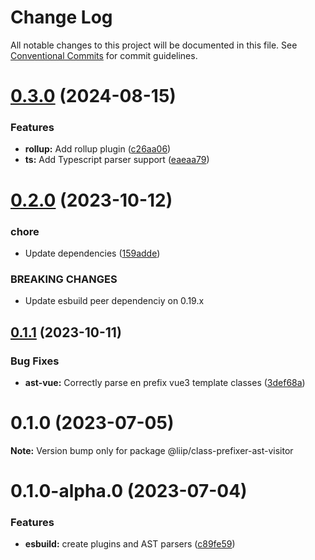 # Change Log

All notable changes to this project will be documented in this file.
See [Conventional Commits](https://conventionalcommits.org) for commit guidelines.

# [0.3.0](https://github.com/liip/class-prefixer/compare/@liip/class-prefixer-ast-visitor@0.2.0...@liip/class-prefixer-ast-visitor@0.3.0) (2024-08-15)

### Features

- **rollup:** Add rollup plugin ([c26aa06](https://github.com/liip/class-prefixer/commit/c26aa060f4dcc38afac849288623b06c6ec41038))
- **ts:** Add Typescript parser support ([eaeaa79](https://github.com/liip/class-prefixer/commit/eaeaa7981327d0eb7cce8ad1842f0a984f5ecebd))

# [0.2.0](https://github.com/liip/class-prefixer/compare/@liip/class-prefixer-ast-visitor@0.1.1...@liip/class-prefixer-ast-visitor@0.2.0) (2023-10-12)

### chore

- Update dependencies ([159adde](https://github.com/liip/class-prefixer/commit/159adde0896c8ae292e18b4c9e97e300c58b0535))

### BREAKING CHANGES

- Update esbuild peer dependenciy on 0.19.x

## [0.1.1](https://github.com/liip/class-prefixer/compare/@liip/class-prefixer-ast-visitor@0.1.0...@liip/class-prefixer-ast-visitor@0.1.1) (2023-10-11)

### Bug Fixes

- **ast-vue:** Correctly parse en prefix vue3 template classes ([3def68a](https://github.com/liip/class-prefixer/commit/3def68a31dcf6e4600b32068fc1e8f88f064565a))

# 0.1.0 (2023-07-05)

**Note:** Version bump only for package @liip/class-prefixer-ast-visitor

# 0.1.0-alpha.0 (2023-07-04)

### Features

- **esbuild:** create plugins and AST parsers ([c89fe59](https://github.com/liip/class-prefixer/commit/c89fe59c1de5f0aac98da74dfb4d2289e88f608c))
